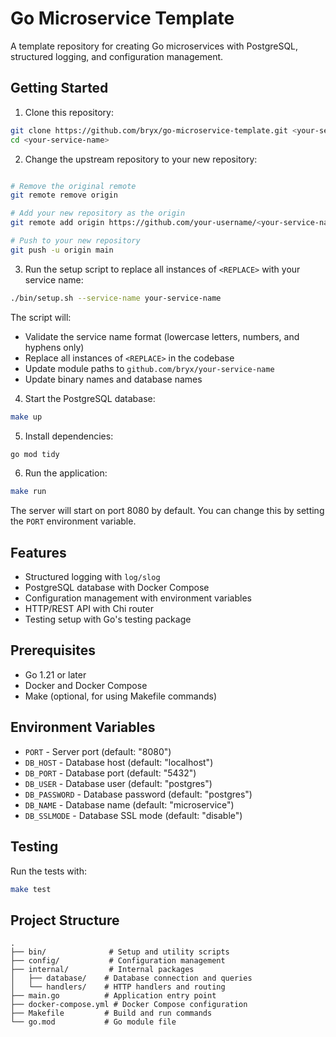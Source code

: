 # Go Microservice Template

A template repository for creating Go microservices with PostgreSQL, structured logging, and configuration management.

## Getting Started

1. Clone this repository:

```bash
git clone https://github.com/bryx/go-microservice-template.git <your-service-name>
cd <your-service-name>
```

2. Change the upstream repository to your new repository:

```bash

# Remove the original remote
git remote remove origin

# Add your new repository as the origin
git remote add origin https://github.com/your-username/<your-service-name>.git

# Push to your new repository
git push -u origin main
```

3. Run the setup script to replace all instances of `<REPLACE>` with your service name:

```bash
./bin/setup.sh --service-name your-service-name
```

The script will:

- Validate the service name format (lowercase letters, numbers, and hyphens only)
- Replace all instances of `<REPLACE>` in the codebase
- Update module paths to `github.com/bryx/your-service-name`
- Update binary names and database names

4. Start the PostgreSQL database:

```bash
make up
```

5. Install dependencies:

```bash
go mod tidy
```

6. Run the application:

```bash
make run
```

The server will start on port 8080 by default. You can change this by setting the `PORT` environment variable.

## Features

- Structured logging with `log/slog`
- PostgreSQL database with Docker Compose
- Configuration management with environment variables
- HTTP/REST API with Chi router
- Testing setup with Go's testing package

## Prerequisites

- Go 1.21 or later
- Docker and Docker Compose
- Make (optional, for using Makefile commands)

## Environment Variables

- `PORT` - Server port (default: "8080")
- `DB_HOST` - Database host (default: "localhost")
- `DB_PORT` - Database port (default: "5432")
- `DB_USER` - Database user (default: "postgres")
- `DB_PASSWORD` - Database password (default: "postgres")
- `DB_NAME` - Database name (default: "microservice")
- `DB_SSLMODE` - Database SSL mode (default: "disable")

## Testing

Run the tests with:

```bash
make test
```

## Project Structure

```
.
├── bin/              # Setup and utility scripts
├── config/           # Configuration management
├── internal/         # Internal packages
│   ├── database/    # Database connection and queries
│   └── handlers/    # HTTP handlers and routing
├── main.go          # Application entry point
├── docker-compose.yml # Docker Compose configuration
├── Makefile         # Build and run commands
└── go.mod           # Go module file
```
